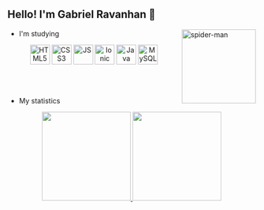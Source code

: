 ## Hello! I'm Gabriel Ravanhan 🤘

<img align="right" alt="spider-man" height="150" src="https://media.discordapp.net/attachments/898963203420200981/923029582087594054/spider-man.gif?width=427&height=427">

<!--
**gabrielravanhan/gabrielravanhan** is a ✨ _special_ ✨ repository because its `README.md` (this file) appears on your GitHub profile.

Here are some ideas to get you started:

- 🔭 I’m currently working on ...
- 🌱 I’m currently learning ...
- 👯 I’m looking to collaborate on ...
- 🤔 I’m looking for help with ...
- 💬 Ask me about ...![68747470733a2f2f6d656469612e646973636f72646170702e6e65742f6174746163686d656e74732f3839383936333230333432303230303938312f3932333032393538323038373539343035342f7370696465722d6d616e2e6769663f77696474683d343237266865696768743d343237](https://user-images.githubusercontent.com/61015280/147023098-dfb33db4-dd2e-4328-aa4a-a4e375ac9181.gif)

- 📫 How to reach me: ...
- 😄 Pronouns: ...
- ⚡ Fun fact: ...
-->

- I'm studying
<div align="center" style="display: inline_block">
  <img alt="HTML5" height="40" width="40" src="https://cdn.jsdelivr.net/gh/devicons/devicon/icons/html5/html5-original.svg" />
  <img alt="CSS3" height="40" width="40" src="https://cdn.jsdelivr.net/gh/devicons/devicon/icons/css3/css3-original.svg" />
  <img alt="JS" height="40" width="40" src="https://cdn.jsdelivr.net/gh/devicons/devicon/icons/javascript/javascript-original.svg" />
  <img alt="Ionic" height="40" width="40" src="https://cdn.jsdelivr.net/gh/devicons/devicon/icons/ionic/ionic-original.svg" />
  <img alt="Java" height="40" width="40" src="https://cdn.jsdelivr.net/gh/devicons/devicon/icons/java/java-original.svg" />
  <img alt="MySQL" height="40" width="40" src="https://cdn.jsdelivr.net/gh/devicons/devicon/icons/mysql/mysql-original-wordmark.svg" />
</div>

<br/><br/>

- My statistics
<div align="center">
  <a href="https://github.com/gabrielravanhan">
    <img height="180em" src="https://github-readme-stats.vercel.app/api?username=gabrielravanhan&show_icons=true&theme=tokyonight&include_all_commits=true&count_private=true" />
    <img height="180em" src="https://github-readme-stats.vercel.app/api/top-langs/?username=gabrielravanhan&layout=compact&langs_count=7&theme=tokyonight" />
  </a>
</div>

#

